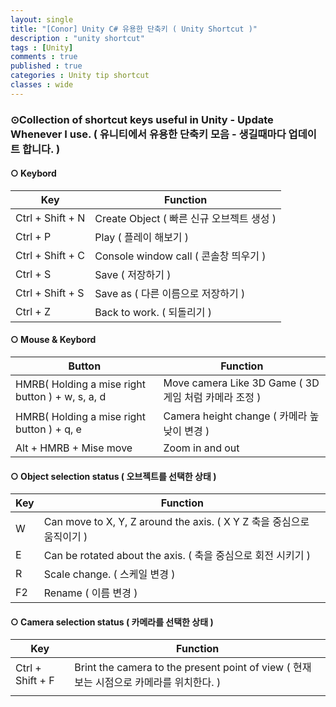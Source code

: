```yaml
---
layout: single
title: "[Conor] Unity C# 유용한 단축키 ( Unity Shortcut )"
description : "unity shortcut"
tags : [Unity]
comments : true
published : true
categories : Unity tip shortcut
classes : wide
---
```


### ⊙Collection of shortcut keys useful in Unity - Update Whenever I use. ( 유니티에서 유용한 단축키 모음 - 생길때마다 업데이트 합니다. )

#### ○ Keybord

| Key              | Function                                  |
| ---------------- | ----------------------------------------- |
| Ctrl + Shift + N | Create Object ( 빠른 신규 오브젝트 생성 ) |
| Ctrl + P         | Play ( 플레이 해보기 )                    |
| Ctrl + Shift + C | Console window call ( 콘솔창 띄우기 )     |
| Ctrl + S         | Save ( 저장하기 )                         |
| Ctrl + Shift + S | Save as ( 다른 이름으로 저장하기 )        |
| Ctrl + Z         | Back to work. ( 되돌리기 )                |

#### ○ Mouse & Keybord

| Button                                           | Function                                             |
| ------------------------------------------------ | ---------------------------------------------------- |
| HMRB( Holding a mise right button ) + w, s, a, d | Move camera Like 3D Game ( 3D게임 처럼 카메라 조정 ) |
| HMRB( Holding a mise right button ) + q, e       | Camera height change ( 카메라 높낮이 변경 )          |
| Alt + HMRB + Mise move                           | Zoom in and out                                      |

#### ○ Object selection status ( 오브젝트를 선택한 상태 )

| Key  | Function                                                     |
| ---- | ------------------------------------------------------------ |
| W    | Can move to X, Y, Z around the axis. ( X Y Z 축을 중심으로 움직이기 ) |
| E    | Can be rotated about the axis. ( 축을 중심으로 회전 시키기 ) |
| R    | Scale change. ( 스케일 변경 )                                |
| F2   | Rename ( 이름 변경 )                                         |

#### ○ Camera selection status ( 카메라를 선택한 상태 )

| Key              | Function                                                     |
| ---------------- | ------------------------------------------------------------ |
| Ctrl + Shift + F | Brint the camera to the present point of view ( 현재 보는 시점으로 카메라를 위치한다. ) |
|                  |                                                              |


